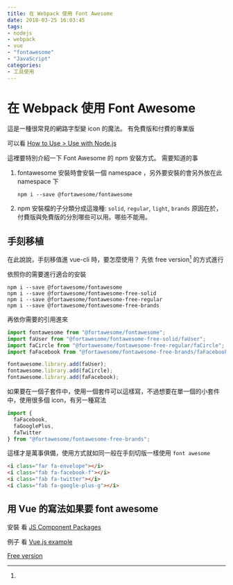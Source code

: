 ```yaml
---
title: 在 Webpack 使用 Font Awesome
date: 2018-03-25 16:03:45
tags:
- nodejs
- webpack
- vue
- "fontawesome"
- "JavaScript"
categories:
- 工具使用
---
```


# 在 Webpack 使用 Font Awesome

這是一種很常見的網路字型變 icon 的魔法。
有免費版和付費的專業版

可以看 [How to Use > Use with Node.js](https://fontawesome.com/how-to-use/use-with-node-js)

這裡要特別介紹一下 Font Awesome 的 npm 安裝方式。
需要知道的事

1. fontawesome 安裝時會安裝一個 namespace ，另外要安裝的會另外放在此 namespace 下
   ```shell
   npm i --save @fortawesome/fontawesome
   ```
2. npm 安裝檔的子分類分成這幾種: `solid`, `regular`, `light`, `brands`
   原因在於，付費版與免費版的分別哪些可以用。哪些不能用。

## 手刻移植

在此說說，手刻移值進 vue-cli 時，要怎麼使用？
先依 free version[^font-awesome-free] 的方式進行

依照你的需要進行適合的安裝

```shell
npm i --save @fortawesome/fontawesome
npm i --save @fortawesome/fontawesome-free-solid
npm i --save @fortawesome/fontawesome-free-regular
npm i --save @fortawesome/fontawesome-free-brands
```

再依你需要的引用進來

```javascript
import fontawesome from "@fortawesome/fontawesome";
import faUser from "@fortawesome/fontawesome-free-solid/faUser";
import faCircle from "@fortawesome/fontawesome-free-regular/faCircle";
import faFacebook from "@fortawesome/fontawesome-free-brands/faFacebook";

fontawesome.library.add(faUser);
fontawesome.library.add(faCircle);
fontawesome.library.add(faFacebook);
```

如果要在一個子套件中，使用一個套件可以這樣寫，不過想要在單一個的小套件中，使用很多個 icon，有另一種寫法

```javascript
import {
  faFacebook,
  faGooglePlus,
  faTwitter
} from "@fortawesome/fontawesome-free-brands";
```

這樣才是萬事俱備，使用方式就如同一般在手刻切版一樣使用 `font awesome`

```html
<i class="far fa-envelope"></i>
<i class="fab fa-facebook-f"></i>
<i class="fab fa-twitter"></i>
<i class="fab fa-google-plus-g"></i>
```

## 用 Vue 的寫法如果要 font awesome

安裝 看 [JS Component Packages](https://fontawesome.com/how-to-use/js-component-packages#vue-js)

例子 看 [Vue.js example](https://fontawesome.com/how-to-use/use-with-node-js#using-the-library)

<!-- prettier-ignore-start -->

[^font-awesome-free]:

  [Free version](https://fontawesome.com/how-to-use/use-with-node-js#free)

  <!-- prettier-ignore-end -->
